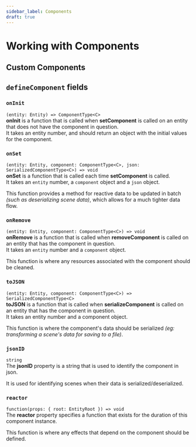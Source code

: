 ```yaml
---
sidebar_label: Components
draft: true
---
```

# Working with Components
## Custom Components

<!--
TODO:
- [ ] Editor Node
- [ ] ... What else? List what's possible
-->

## `defineComponent` fields
### `onInit`
`(entity: Entity) => ComponentType<C>`  
**onInit** is a function that is called when **setComponent** is called on an entity that does not have the component in question.  
It takes an entity number, and should return an object with the initial values for the component.


### `onSet`
`(entity: Entity, component: ComponentType<C>, json: SerializedComponentType<C>) => void`  
**onSet** is a function that is called each time **setComponent** is called.  
It takes an `entity` number, a `component` object and a `json` object.  

This function provides a method for reactive data to be updated in batch _(such as deserializing scene data)_, which allows for a much tighter data flow.


### `onRemove`
`(entity: Entity, component: ComponentType<C>) => void`  
**onRemove** is a function that is called when **removeComponent** is called on an entity that has the component in question.  
It takes an `entity` number and a `component` object.  

This function is where any resources associated with the component should be cleaned.


### `toJSON`
`(entity: Entity, component: ComponentType<C>) => SerializedComponentType<C>`  
**toJSON** is a function that is called when **serializeComponent** is called on an entity that has the component in question.  
It takes an entity number and a component object.  

This function is where the component's data should be serialized _(eg: transforming a scene's data for saving to a file)_.

### `jsonID`
`string`  
The **jsonID** property is a string that is used to identify the component in json.  

It is used for identifying scenes when their data is serialized/deserialized.

### `reactor`
`function(props: { root: EntityRoot }) => void`  
The **reactor** property specifies a function that exists for the duration of this component instance.

This function is where any effects that depend on the component should be defined.
